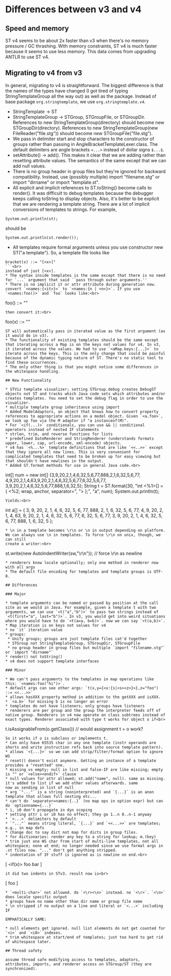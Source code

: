 # Differences between v3 and v4

## Speed and memory

ST v4 seems to be about 2x faster than v3 when there's no memory pressure / GC thrashing. With memory constraints, ST v4 is much faster because it seems to use less memory. This data comes from upgrading ANTLR to use ST v4.

## Migrating to v4 from v3

In general, migrating to v4 is straightforward. The biggest difference is that the names of the types have changed (I got tired of typing StringTemplateGroup all the way out) as well as the package. Instead of base package `org.stringtemplate`, we use `org.stringtemplate.v4`.

* StringTemplate -> ST
* StringTemplateGroup -> STGroup, STGroupFile, or STGroupDir. References to new StringTemplateGroup(directory) should become new STGroupDir(directory). References to new StringTemplateGroup(new FileReader("file.stg")) should become new STGroupFile("file.stg").
* We pass in delimiter start and stop characters to the constructor of groups rather than passing in AngleBracketTemplateLexer.class. The default delimiters are angle brackets `<...>` instead of dollar signs `$...$`.
* setAttribute() -> add(). This makes it clear that we are adding rather than resetting attribute values. The semantics of the same except that we can add null values.
* There is no group header in group files but they're ignored for backward compatibility. Instead, use (possibly multiple) import "filename.stg" or import "dirname" or import "template.st".
* All explicit and implicit references to ST.toString() become calls to render(). It was difficult to debug templates because the debugger keeps calling toString to display objects. Also, it's better to be explicit that we are rendering a template string. There are a lot of implicit conversions of templates to strings. For example,
 ```
System.out.println(st);
```
should be
```
System.out.println(st.render());
```
* All templates require formal arguments unless you use constructor new ST("a template"). So, a template file looks like<br>
```
bracket(x) ::= "[<x>]"
```<br>
instead of just [<x>].
* The syntax inside templates is the same except that there is no need for `...` argument that said ``pass through outer arguments.''
* There is no implicit it or attr attribute during generation now. convert `<names:{<it>}>` to `<names:{n | <n>}>`. If you use `<names:foo()>` and `foo` looks like:<br>
```
foo() ::= "<it>"
```<br>
then convert it:<br>
```
foo(x) ::= "<x>"
```<br>
ST will automatically pass in iterated value as the first argument (as it would do in v3).
* The functionality of existing templates should be the same except that iterating across a Map is on the keys not values for v4. In v3, it iterated across the values. We had to use `<aMap.keys:{...}>` to iterate across the keys. This is the only change that could be painful because of the dynamic typing nature of ST. There's no static tool to find these occurrences.
* The only other thing is that you might notice some differences in the whitespace handling.
 
## New Functionality

* STViz template visualizer; setting STGroup.debug creates DebugST objects not ST and tracks which Java code sets which attributes and/or creates templates. You need to set the debug flag in order to use the visualizer.
* multiple template group inheritance using import
* Added ModelAdaptors, an object that knows how to convert property references to appropriate actions on a model object. Given `<a.foo>`, we look up foo via the M adaptor if "a instanceof(M)".
* For `<if(...)>` conditionals, you can use && || conditional operators instead of nested IF statements
* strlen, trim, and reverse functions for lists
* predefined DateRenderer and StringRenderer (understands formats upper, lower, cap, url-encode, xml-encode) objects.
* v4 has `<%...%>` template definitions that are like `<<..>>` except that they ignore all new lines. This is very convenient for complicated templates that need to be broken up for easy viewing but that shouldn't have newlines in the output.
* Added ST.format methods for use in general Java code.<br>
```
int[] num =
    new int[] {3,9,20,2,1,4,6,32,5,6,77,888,2,1,6,32,5,6,77,
        4,9,20,2,1,4,63,9,20,2,1,4,6,32,5,6,77,6,32,5,6,77,
        3,9,20,2,1,4,6,32,5,6,77,888,1,6,32,5};
String t =
    ST.format(30, "int <%1>[] = { <%2; wrap, anchor, separator=\", \"> };", "a", num);
System.out.println(t);
```<br>
Yields:<br>
```
int a[] = { 3, 9, 20, 2, 1, 4,
            6, 32, 5, 6, 77, 888,
            2, 1, 6, 32, 5, 6,
            77, 4, 9, 20, 2, 1,
            4, 63, 9, 20, 2, 1,
            4, 6, 32, 5, 6, 77,
            6, 32, 5, 6, 77, 3,
            9, 20, 2, 1, 4, 6,
            32, 5, 6, 77, 888,
            1, 6, 32, 5 };
```
* \n in a template becomes \r\n or \n in output depending on platform.
We can always use \n in templates. To force \r\n on unix, though, we can still
create a writer:<br>
```
st.write(new AutoIndentWriter(sw,"\r\n")); // force \r\n as newline
```
* renderers know locale optionally; only one method in renderer now with all args
* The default file encoding for templates and template groups is UTF-8.
 
## Differences

### Major

* template arguments can be named or passed by position at the call site as we would in Java. For example, given a template t with two arguments, we can use﻿ `<t("a","b")>` to pass two strings instead of `<t(first="a", last="b")>`. In v3, you would get into weird situations where you would have to do `<t(a=a, b=b)>`. now we can say `<t(a,b)>`.
* Map iteration is on keys not values for v4
* no `it` iteration value
* groups:
 * Unify groups; groups are just template files cat'd together
 * STGroup not StringTemplateGroup, STGroupDir, STGroupFile
 * no group header in group files but multiple `import "filename.stg"` or `import "dirname"`
* render() not toString()
* v4 does not support template interfaces

### Minor

* We can't pass arguments to the templates in map operations like this: `<names:foo("hi")>`.
* default args can see other args: `t(x,y={<x:{s|<s><z>}>},z="foo") ::= <<...>>`
* allows hasXXX property method in addition to the getXXX and isXXX.
* `<a.b>` for missing b is no longer an error
* templates do not have listeners; only groups have listeners
* renderers are per group and the group the interpreter feeds off of native group. Renderers in v4 now operate on class subtrees instead of exact types. Renderer associated with type t works for object o if<br>
```
t.isAssignableFrom(o.getClass()) // would assignment t = o work?
```<br>
So it works if o is subclass or implements t.
* Can only have 65535 char in any one template (instr operands are shorts and write instruction refs back into source template pattern).
* allows `<{...}>` so we can add strip/filter/format option to ignore WS
* reset() doesn't exist anymore. Getting an instance of a template provides a "resetted" one.
* missing vs empty; null in list and false-IF are like missing; empty is "" or `<else><endif>` clause
* null values for attr allowed; st.add("name", null). same as missing.
it's added to list if we add other values afterwards. same
now as sending in list of null
* arg `"..."` is a string (noninterpreted) and `{...}` is an anon template that allows full nesting etc...
* can't do `separator=names:{..}` (no map ops in option expr) but can do `optionname={...}`
* i, i0 don't propagate in dyn scoping
* setting attr i or i0 has no effect; they go 1..n 0..n-1 anyway
* `<...>` delimiters by default
* `"..."` means string literal, `{...}` and `<<...>>` are templates; e.g., in map defs
* change doc to say dict not map for dicts in group files.
* for dictionaries: render any key to a string for lookup; m.(key)
* trim just one WS char from start of multi-line templates, not all whitespace; none at end; no longer needed since we use formal args in .st files now. "..." don't get anything stripped.
* indentation of IF stuff is ignored as is newline on end.<br>
```
[
    <if(x)>
    foo
    <else>
    bar
    <endif>
]
```<br>
it did two indents in STv3. result now is<br>
```
[
    foo
]
```
* `<multi-char>` not allowed. do `<\r><\n>` instead. no `<\r>`. `<\n>` does locale specific output
* groups have no name other than dir name or group file name
* \n stripped if no output on a line and literal or `<...>` including IF

EMPHATICALLY SAME:

* null elements get ignored. null list elements do not get counted for `<i>` and `<i0>` indexes.
* trim whitespace at start/end of templates; just too hard to get rid of whitespace later.

## Thread safety

assume thread safe modifying access to templates, adaptors, attributes, imports, and renderer access on STGroup/ST (they are synchronized).
